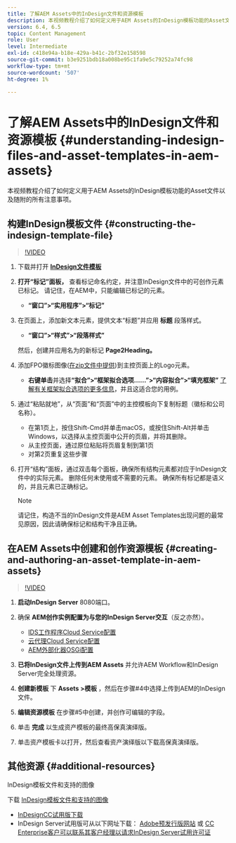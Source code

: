```yaml
---
title: 了解AEM Assets中的InDesign文件和资源模板
description: 本视频教程介绍了如何定义用于AEM Assets的InDesign模板功能的Asset文件以及随附的所有注意事项。
version: 6.4, 6.5
topic: Content Management
role: User
level: Intermediate
exl-id: c418e94a-b18e-429a-b41c-2bf32e158598
source-git-commit: b3e9251bdb18a008be95c1fa9e5c79252a74fc98
workflow-type: tm+mt
source-wordcount: '507'
ht-degree: 1%

---
```


# 了解AEM Assets中的InDesign文件和资源模板 {#understanding-indesign-files-and-asset-templates-in-aem-assets}

本视频教程介绍了如何定义用于AEM Assets的InDesign模板功能的Asset文件以及随附的所有注意事项。

## 构建InDesign模板文件 {#constructing-the-indesign-template-file}

>[!VIDEO](https://video.tv.adobe.com/v/19293?quality=12&learn=on)

1. 下载并打开 [**InDesign文件模板**](assets/asset-templates-tutorial-video--supporting-files.zip)
2. **打开“标记”面板，** 查看标记命名约定，并注意InDesign文件中的可创作元素已标记。 请记住，在AEM中，只能编辑已标记的元素。

   * **“窗口”>“实用程序”>“标记”**

3. 在页面上，添加新文本元素，提供文本“标题”并应用 **标题** 段落样式。

   * **“窗口”>“样式”>“段落样式”**

   然后，创建并应用名为的新标记 **Page2Heading。**

4. 添加FPO徽标图像([在zip文件中提供](assets/asset-templates-tutorial-video--supporting-files.zip))到主控页面上的Logo元素。

   * **右键单击**&#x200B;并选择&#x200B;**“拟合”>“框架拟合选项……”>“内容拟合”>“填充框架”**
   [了解有关框架拟合选项的更多信息](https://helpx.adobe.com/indesign/using/frames-objects.html#fitting_objects_to_frames)，并且这适合您的用例。

5. 通过“粘贴就地”，从“页面”和“页面”中的主控模板向下复制标题（徽标和公司名称）。

   * 在第1页上，按住Shift-Cmd并单击macOS，或按住Shift-Alt并单击Windows，以选择从主控页面中公开的页眉，并将其删除。
   * 从主控页面，通过原位粘贴将页眉复制到第1页
   * 对第2页重复这些步骤

6. 打开“结构”面板，通过双击每个面板，确保所有结构元素都对应于InDesign文件中的实际元素。 删除任何未使用或不需要的元素。 确保所有标记都是语义的，并且元素已正确标记。

   >[!NOTE]
   >
   >请记住，构造不当的InDesign文件是AEM Asset Templates出现问题的最常见原因，因此请确保标记和结构干净且正确。

## 在AEM Assets中创建和创作资源模板 {#creating-and-authoring-an-asset-template-in-aem-assets}

>[!VIDEO](https://video.tv.adobe.com/v/19294?quality=12&learn=on)

1. **启动InDesign Server** 8080端口。
2. 确保 **AEM创作实例配置为与您的InDesign Server交互**（反之亦然）。

   * [IDS工作程序Cloud Service配置](http://localhost:4502/etc/cloudservices/proxy/ids.html)
   * [云代理Cloud Service配置](http://localhost:4502/etc/cloudservices/proxy.html)
   * [AEM外部化器OSGi配置](http://localhost:4502/system/console/configMgr)

3. **已将InDesign文件上传到AEM Assets** 并允许AEM Workflow和InDesign Server完全处理资源。
4. **创建新模板** 下 **Assets >模板** ，然后在步骤#4中选择上传到AEM的InDesign文件。
5. **编辑资源模板** 在步骤#5中创建，并创作可编辑的字段。
6. 单击 **完成** 以生成资产模板的最终高保真演绎版。
7. 单击资产模板卡以打开，然后查看资产演绎版以下载高保真演绎版。

## 其他资源 {#additional-resources}

InDesign模板文件和支持的图像

下载 [InDesign模板文件和支持的图像](assets/asset-templates-tutorial-video--supporting-files-1.zip)

* [InDesignCC试用版下载](https://creative.adobe.com/products/download/indesign)
* InDesign Server试用版可从以下网址下载： [Adobe预发行版网站](https://www.adobeprerelease.com/) 或 [CC Enterprise客户可以联系其客户经理以请求InDesign Server试用许可证](https://www.adobe.com/products/indesignserver/faq.html)
